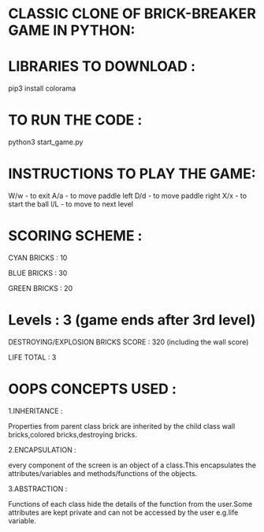 # CLASSIC CLONE OF BRICK-BREAKER GAME IN PYTHON: 
# LIBRARIES TO DOWNLOAD : 

pip3 install colorama 

# TO RUN THE CODE :  

python3 start\_game.py 

# INSTRUCTIONS TO PLAY THE GAME:  

W/w - to exit 
A/a - to move paddle left D/d - to move paddle right X/x - to start the ball 
l/L - to move to next level

# SCORING SCHEME :  

CYAN BRICKS : 10 

BLUE BRICKS :  30 

GREEN BRICKS : 20 

# Levels : 3 (game ends after 3rd level)

DESTROYING/EXPLOSION BRICKS SCORE : 320 (including the wall score) 

LIFE TOTAL : 3 

# OOPS CONCEPTS USED : 

1.INHERITANCE :  

Properties from parent class brick are inherited by the child class wall bricks,colored bricks,destroying bricks. 

2.ENCAPSULATION : 

every component of the screen is an object of a class.This encapsulates the attributes/variables and methods/functions of the objects. 

3.ABSTRACTION :  

Functions of each class hide the details of the function from the user.Some attributes are kept private and can not be accessed by the user e.g.life variable. 
